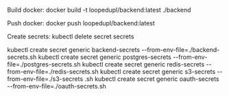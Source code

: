 Build docker:
docker build -t loopedupl/backend:latest ./backend

Push docker:
docker push loopedupl/backend:latest

Create secrets:
kubectl delete secret secrets

kubectl create secret generic backend-secrets --from-env-file=./backend-secrets.sh
kubectl create secret generic postgres-secrets --from-env-file=./postgres-secrets.sh
kubectl create secret generic redis-secrets --from-env-file=./redis-secrets.sh
kubectl create secret generic s3-secrets --from-env-file=./s3-secrets .sh
kubectl create secret generic oauth-secrets --from-env-file=./oauth-secrets.sh
